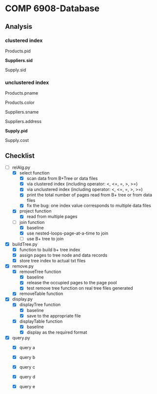 # COMP 6908-Database


## Analysis

### clustered index

Products.pid

**Suppliers.sid**

Supply.sid

### unclustered index

Products.pname

Products.color

Suppliers.sname

Suppliers.address

**Supply.pid**

Supply.cost

## Checklist

+ [ ] relAlg.py
    - [x] select function
        -  [x] scan data from B+Tree or data files
        -  [x] via clustered index (including operator: <, <=, =, \>, \>=)
        -  [x] via unclustered index (including operator: <, <=, =, \>, \>=)
        -  [x] print the total number of pages read from B+ tree or from data files
        -  [x] fix the bug: one index value corresponds to multiple data files
    - [x] project function
        -  [x] read from multiple pages
    - [ ] join function
        -  [x] baseline
        -  [x] use nested-loops-page-at-a-time to join
        -  [ ] use B+ tree to join
+ [x] buildTree.py
    - [x] function to build b+ tree index
    - [x] assign pages to tree node and data records
    - [x] store tree index to actual txt files
+ [x] remove.py
    - [x] removeTree function
        -  [x] baseline
        -  [x] release the occupied pages to the page pool
        -  [x] test remove tree function on real tree files generated
    - [x] removeTable function
+ [x] display.py
    - [x] displayTree function
        -  [x] baseline
        -  [x] save to the appropriate file
    - [x] displayTable function
        -  [x] baseline
        -  [x] display as the required format
+ [x] query.py
    - [x] query a
    - [x] query b
    - [x] query c
    - [x] query d
    - [x] query e


